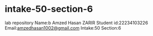 # intake-50-section-6
lab repository
Name:b Amzed Hasan ZARIR
Student id:22234103226
 Email:amzedhasan1002@gmail.com
 Intake:50
 Section:6
 
